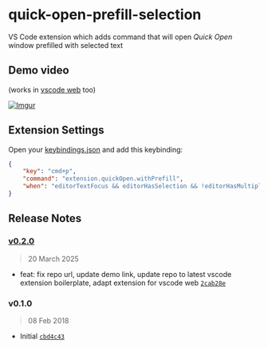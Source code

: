 # quick-open-prefill-selection

VS Code extension which adds command that will open *Quick Open* window prefilled with selected text

## Demo video

(works in [vscode web](https://code.visualstudio.com/docs/editor/vscode-web) too)

[![Imgur](https://i.imgur.com/sMvVy4N.png)](https://imgur.com/9Mvhp15)

## Extension Settings

Open your [keybindings.json](https://code.visualstudio.com/docs/getstarted/keybindings#_advanced-customization) and add this keybinding:

```json
{
    "key": "cmd+p",
    "command": "extension.quickOpen.withPrefill",
    "when": "editorTextFocus && editorHasSelection && !editorHasMultipleSelections"
}
```

## Release Notes

### [v0.2.0](https://github.com/ColCh/vscode-quick-open-prefill-selection/compare/v0.1.0...v0.2.0)

> 20 March 2025

- feat: fix repo url, update demo link, update repo to latest vscode extension boilerplate, adapt extension for vscode web [`2cab28e`](https://github.com/ColCh/vscode-quick-open-prefill-selection/commit/2cab28ec039b9412af5881891ffc17e8df041745)

### v0.1.0

> 08 Feb 2018

- Initial [`cbd4c43`](https://github.com/ColCh/vscode-quick-open-prefill-selection/commit/cbd4c43990efd2fa9967c98de1fc76e45e2c187f)
